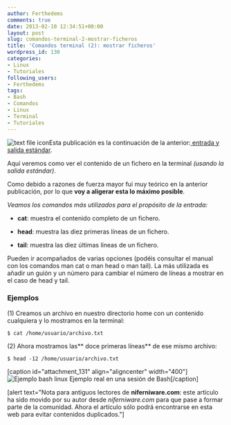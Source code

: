 ```yaml
---
author: Ferthedems
comments: true
date: 2013-02-10 12:34:51+00:00
layout: post
slug: comandos-terminal-2-mostrar-ficheros
title: 'Comandos terminal (2): mostrar ficheros'
wordpress_id: 130
categories:
- Linux
- Tutoriales
following_users:
- Ferthedems
tags:
- Bash
- Comandos
- Linux
- Terminal
- Tutoriales
---
```


![text file icon](http://www.univunix.com/wp-content/uploads/text_file_92771-150x150.jpg)Esta publicación es la continuación de la anterior:[ entrada y salida estándar](http://www.univunix.com/tutoriales/comandos-terminal-1-entrada-y-salida-estandar/).

Aquí veremos como ver el contenido de un fichero en la terminal _(usando la salida estándar)_.

Como debido a razones de fuerza mayor fui muy teórico en la anterior publicación, por lo que **voy a aligerar esta lo máximo posible**.

_Veamos los comandos más utilizados para el propósito de la entrada:_



	
  * **cat**: muestra el contenido completo de un fichero.

	
  * **head**: muestra las diez primeras líneas de un fichero.

	
  * **tail**: muestra las diez últimas líneas de un fichero.


Pueden ir acompañados de varias opciones (podéis consultar el manual con los comandos man cat o man head o man tail). La más utilizada es añadir un guión y un número para cambiar el número de líneas a mostrar en el caso de head y tail.


### Ejemplos


(1) Creamos un archivo en nuestro directorio home con un contenido cualquiera y lo mostramos en la terminal:

    
    $ cat /home/usuario/archivo.txt


(2) Ahora mostramos las** doce primeras líneas** de ese mismo archivo:

    
    $ head -12 /home/usuario/archivo.txt


[caption id="attachment_131" align="aligncenter" width="400"]![Ejemplo bash linux](http://www.univunix.com/wp-content/uploads/Captura-de-pantalla-de-2013-02-10-133330.png) Ejemplo real en una sesión de Bash[/caption]



[alert text="Nota para antiguos lectores de **niferniware.com**: este artículo ha sido movido por su autor desde _niferniware.com_ para que pase a formar parte de la comunidad. Ahora el artículo sólo podrá encontrarse en esta web para evitar contenidos duplicados."]
